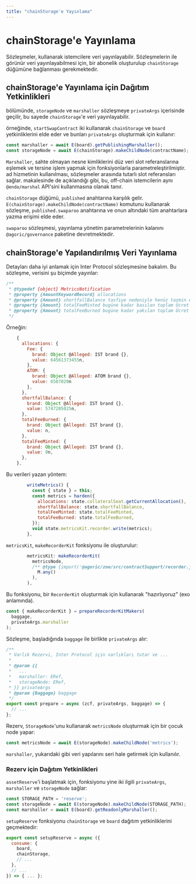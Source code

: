 ```yaml
---
title: "chainStorage'e Yayınlama"
---
```


# chainStorage'e Yayınlama

Sözleşmeler,  kullanarak istemcilere veri yayınlayabilir. Sözleşmelerin  ile görünür veri yayınlayabilmesi için, bir abonelik oluşturulup `chainStorage` düğümüne bağlanması gerekmektedir.

## chainStorage'e Yayınlama için Dağıtım Yetkinlikleri

 bölümünde, `storageNode` ve `marshaller` sözleşmeye `privateArgs` içerisinde geçilir, bu sayede `chainStorage`'e veri yayınlayabilir.

 örneğinde, `startSwapContract` iki  kullanarak `chainStorage` ve `board` yetkinliklerini elde eder ve bunları `privateArgs` oluşturmak için kullanır:

```js
const marshaller = await E(board).getPublishingMarshaller();
const storageNode = await E(chainStorage).makeChildNode(contractName);
```

`Marshaller`, sahte olmayan nesne kimliklerini düz veri slot referanslarına eşlemek ve tersine işlem yapmak için fonksiyonlarla parametreleştirilmiştir.  ad hizmetinin kullanılması, sözleşmeler arasında tutarlı slot referansları sağlar.  makalesinde de açıklandığı gibi, bu, off-chain istemcilerin aynı `@endo/marshal` API'sini kullanmasına olanak tanır.

`chainStorage` düğümü,  `published` anahtarına karşılık gelir. `E(chainStorage).makeChildNode(contractName)` komutunu kullanarak sözleşme, `published.swaparoo` anahtarına ve onun altındaki tüm anahtarlara yazma erişimi elde eder.

`swaparoo` sözleşmesi, yayınlama yönetim parametrelerinin kalanını `@agoric/governance` paketine devretmektedir.

## chainStorage'e Yapılandırılmış Veri Yayınlama

Detayları daha iyi anlamak için Inter Protocol  sözleşmesine bakalım. Bu sözleşme,  verisini şu biçimde yayınlar:

```js
/**
 * @typedef {object} MetricsNotification
 * @property {AmountKeywordRecord} allocations
 * @property {Amount} shortfallBalance tasfiye nedeniyle henüz tazmin edilmemiş açık.
 * @property {Amount} totalFeeMinted bugüne kadar basılan toplam Ücret jetonları
 * @property {Amount} totalFeeBurned bugüne kadar yakılan toplam Ücret jetonları
 */
```

Örneğin:

```js
    {
      allocations: {
        Fee: {
          brand: Object @Alleged: IST brand {},
          value: 64561373455n,
        },
        ATOM: {
          brand: Object @Alleged: ATOM brand {},
          value: 6587020n
        },
      },
      shortfallBalance: {
        brand: Object @Alleged: IST brand {},
        value: 5747205025n,
      },
      totalFeeBurned: {
        brand: Object @Alleged: IST brand {},
        value: n,
      },
      totalFeeMinted: {
        brand: Object @Alleged: IST brand {},
        value: 0n,
      },
    },
```

Bu verileri yazan yöntem:

```js
        writeMetrics() {
          const { state } = this;
          const metrics = harden({
            allocations: state.collateralSeat.getCurrentAllocation(),
            shortfallBalance: state.shortfallBalance,
            totalFeeMinted: state.totalFeeMinted,
            totalFeeBurned: state.totalFeeBurned,
          });
          void state.metricsKit.recorder.write(metrics);
        },
```

`metricsKit`, `makeRecorderKit` fonksiyonu ile oluşturulur:

```js
        metricsKit: makeRecorderKit(
          metricsNode,
          /** @type {import('@agoric/zoe/src/contractSupport/recorder.js').TypedMatcher} */ (
            M.any()
          ),
        ),
```

Bu fonksiyonu, bir `RecorderKit` oluşturmak için  kullanarak "hazırlıyoruz" (exo anlamında).

```js
const { makeRecorderKit } = prepareRecorderKitMakers(
  baggage,
  privateArgs.marshaller
);
```

Sözleşme,  başladığında `baggage` ile birlikte `privateArgs` alır:

```js
/**
 * Varlık Rezervi, Inter Protocol için varlıkları tutar ve ...
 *
 * @param {{
 *   ...
 *   marshaller: ERef,
 *   storageNode: ERef,
 * }} privateArgs
 * @param {Baggage} baggage
 */
export const prepare = async (zcf, privateArgs, baggage) => {
  // ...
};
```

Rezerv, `StorageNode`'unu kullanarak `metricsNode` oluşturmak için bir çocuk node yapar:

```js
const metricsNode = await E(storageNode).makeChildNode('metrics');
```

`marshaller`, yukarıdaki gibi veri yapılarını seri hale getirmek için kullanılır.

### Rezerv için Dağıtım Yetkinlikleri

`assetReserve`'i başlatmak için,  fonksiyonu yine iki ilgili `privateArgs`, `marshaller` ve `storageNode` sağlar:

```js
const STORAGE_PATH = 'reserve';
const storageNode = await E(storageNode).makeChildNode(STORAGE_PATH);
const marshaller = await E(board).getReadonlyMarshaller();
```

`setupReserve` fonksiyonu `chainStorage` ve `board` dağıtım yetkinliklerini geçmektedir:

```js
export const setupReserve = async ({
  consume: {
    board,
    chainStorage,
    // ...
  },
  // ...
}) => { ... };